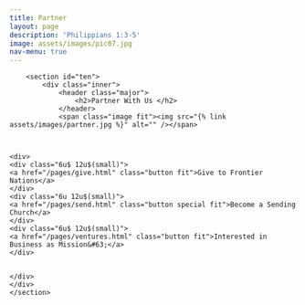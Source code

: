 ```yaml
---
title: Partner
layout: page
description: 'Philippians 1:3-5'
image: assets/images/pic07.jpg
nav-menu: true
---
```

<div id="main" class="alt">

        <section id="ten">
            <div class="inner">
                <header class="major">
                    <h2>Partner With Us </h2>
                </header>
				<span class="image fit"><img src="{% link assets/images/partner.jpg %}" alt="" /></span>
				

				
	<div>
	<div class="6u$ 12u$(small)">
	<a href="/pages/give.html" class="button fit">Give to Frontier Nations</a>
	</div>
	<div class="6u 12u$(small)">		
	<a href="/pages/send.html" class="button special fit">Become a Sending Church</a>
	</div>
    <div class="6u$ 12u$(small)">
	<a href="/pages/ventures.html" class="button fit">Interested in Business as Mission&#63;</a>
	</div>
		

    </div>
    </div>
    </section>

</div>